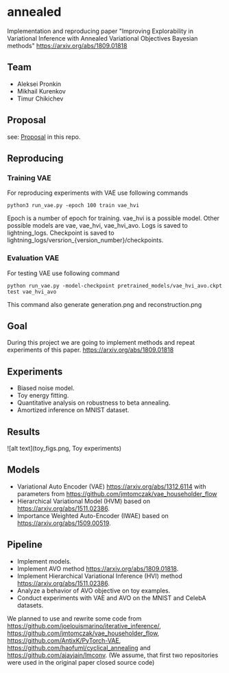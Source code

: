 # annealed

Implementation and reproducing paper "Improving Explorability in Variational Inference with Annealed Variational Objectives Bayesian methods" https://arxiv.org/abs/1809.01818

## Team

- Aleksei Pronkin
- Mikhail Kurenkov
- Timur Chikichev
## Proposal

see: [Proposal](Baesian_methods_project_proposal_HVI_AVO.pdf) in this repo.

## Reproducing

### Training VAE
For reproducing experiments with VAE use following commands

`
python3 run_vae.py -epoch 100 train vae_hvi
`

Epoch is a number of epoch for training. vae_hvi is a possible model. Other possible models are vae, vae_hvi, 
vae_hvi_avo. Logs is saved to lightning_logs. Checkpoint is saved to lightning_logs/versrion_{version_number}/checkpoints.

### Evaluation VAE
For testing VAE use following command

`
python run_vae.py -model-checkpoint pretrained_models/vae_hvi_avo.ckpt test vae_hvi_avo
`

This command also generate generation.png and reconstruction.png
## Goal

During this project we are going to implement methods and repeat experiments of this paper. https://arxiv.org/abs/1809.01818

## Experiments

- Biased noise model.
- Toy energy fitting.
- Quantitative analysis on robustness to beta annealing.
- Amortized inference on MNIST dataset.

## Results

![alt text](toy_figs.png, Toy experiments)

## Models

- Variational Auto Encoder (VAE) https://arxiv.org/abs/1312.6114 with parameters from https://github.com/jmtomczak/vae_householder_flow
- Hierarchical Variational Model (HVM) based on https://arxiv.org/abs/1511.02386.
- Importance Weighted Auto-Encoder (IWAE) based on https://arxiv.org/abs/1509.00519.

## Pipeline

- Implement models.
- Implement AVO method https://arxiv.org/abs/1809.01818.
- Implement Hierarchical Variational Inference (HVI) method https://arxiv.org/abs/1511.02386.
- Analyze a behavior of AVO objective on toy examples.
- Conduct experiments with VAE and AVO on the MNIST and CelebA datasets.

We planned to use and rewrite some code from https://github.com/joelouismarino/iterative_inference/, https://github.com/jmtomczak/vae_householder_flow, https://github.com/AntixK/PyTorch-VAE, https://github.com/haofuml/cyclical_annealing and https://github.com/ajayjain/lmconv. (We assume, that first two repositories were used in the original paper closed source code)

